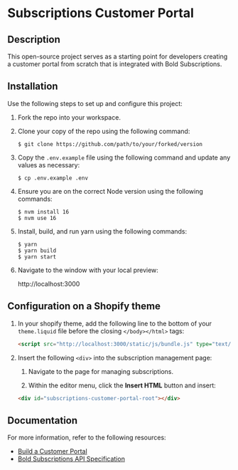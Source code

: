 # Subscriptions Customer Portal

## Description

This open-source project serves as a starting point for developers creating a customer portal from scratch that is integrated with Bold Subscriptions.

## Installation

Use the following steps to set up and configure this project:

1. Fork the repo into your workspace.

2. Clone your copy of the repo using the following command:

    ```
    $ git clone https://github.com/path/to/your/forked/version
    ```

3. Copy the `.env.example` file using the following command and update any values as necessary:

    ```
    $ cp .env.example .env
    ```

4. Ensure you are on the correct Node version using the following commands:

    ```
    $ nvm install 16
    $ nvm use 16
    ```

5. Install, build, and run yarn using the following commands:

    ```
    $ yarn
    $ yarn build
    $ yarn start
    ```

6. Navigate to the window with your local preview: 

    http://localhost:3000

## Configuration on a Shopify theme

1. In your shopify theme, add the following line to the bottom of your `theme.liquid` file before the closing `</body></html>` tags:

    ```html 
    <script src="http://localhost:3000/static/js/bundle.js" type="text/javascript"></script>
    ```

2.  Insert the following `<div>` into the subscription management page:

    1. Navigate to the page for managing subscriptions.

    2. Within the editor menu, click the **Insert HTML** button and insert: 
    
    ```html
    <div id="subscriptions-customer-portal-root"></div>
    ```

## Documentation

For more information, refer to the following resources:

* [Build a Customer Portal](https://developer.boldcommerce.com/default/guides/subscriptions-v2/customer-portals)
* [Bold Subscriptions API Specification](https://developer.boldcommerce.com/default/api/subscriptions)